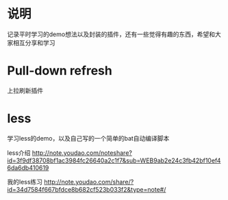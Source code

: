 # 说明
记录平时学习的demo想法以及封装的插件，还有一些觉得有趣的东西，希望和大家相互分享和学习
  


# Pull-down refresh
上拉刷新插件


# less 
学习less的demo，以及自己写的一个简单的bat自动编译脚本

less介绍 
http://note.youdao.com/noteshare?id=3f9df38708bf1ac3984fc26640a2c1f7&sub=WEB9ab2e24c3fb42bf10ef46da6db410619

我的less练习 
http://note.youdao.com/share/?id=34d7584f667bfdce8b682cf523b033f2&type=note#/
